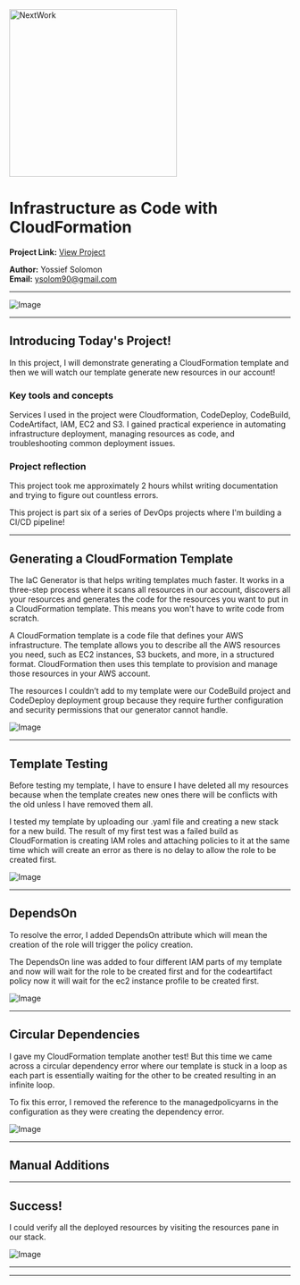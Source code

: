 <img src="https://cdn.prod.website-files.com/677c400686e724409a5a7409/6790ad949cf622dc8dcd9fe4_nextwork-logo-leather.svg" alt="NextWork" width="300" />

# Infrastructure as Code with CloudFormation

**Project Link:** [View Project](http://learn.nextwork.org/projects/aws-devops-cloudformation-updated)

**Author:** Yossief Solomon  
**Email:** ysolom90@gmail.com

---

![Image](http://learn.nextwork.org/sparkling_violet_festive_wombat/uploads/aws-devops-cloudformation-updated_bd8b836b)

---

## Introducing Today's Project!

In this project, I will demonstrate generating a CloudFormation template and then we will watch our template generate new resources in our account!

### Key tools and concepts

Services I used in the project were Cloudformation, CodeDeploy, CodeBuild, CodeArtifact, IAM, EC2 and S3.  I gained practical experience in automating infrastructure deployment, managing resources as code, and troubleshooting common deployment issues.

### Project reflection

This project took me approximately 2 hours whilst writing documentation and trying to figure out countless errors. 

This project is part six of a series of DevOps projects where I'm building a CI/CD pipeline!

---

## Generating a CloudFormation Template

The IaC Generator is that helps writing templates much faster. It works in a three-step process where it scans all resources in our account,  discovers all your resources and generates the code for the resources you want to put in a CloudFormation template. This means you won't have to write code from scratch.

A CloudFormation template is a code file that defines your AWS infrastructure. The template allows you to describe all the AWS resources you need, such as EC2 instances, S3 buckets, and more, in a structured format. CloudFormation then uses this template to provision and manage those resources in your AWS account. 

The resources I couldn’t add to my template were our CodeBuild project and CodeDeploy deployment group because they require further configuration and security permissions that our generator cannot handle. 

![Image](http://learn.nextwork.org/sparkling_violet_festive_wombat/uploads/aws-devops-cloudformation-updated_0495b046)

---

## Template Testing

Before testing my template, I have to ensure I have deleted all my resources because when the template creates new ones there will be conflicts with the old unless I have removed them all. 

I tested my template by uploading our .yaml file and creating a new stack for a new build. The result of my first test was a failed build as CloudFormation is creating IAM roles and attaching policies to it at the same time which will create an error as there is no delay to allow the role to be created first.

![Image](http://learn.nextwork.org/sparkling_violet_festive_wombat/uploads/aws-devops-cloudformation-updated_f56730fd)

---

## DependsOn

To resolve the error, I added DependsOn attribute which will mean the creation of the role will trigger the policy creation. 

The DependsOn line was added to four different IAM parts of my template and now will wait for the role to be created first and for the codeartifact policy now it will wait for the ec2 instance profile to be created first. 

![Image](http://learn.nextwork.org/sparkling_violet_festive_wombat/uploads/aws-devops-cloudformation-updated_f0df8018)

---

## Circular Dependencies

I gave my CloudFormation template another test! But this time we came across a circular dependency error where our template is stuck in a loop as each part is essentially waiting for the other to be created resulting in an infinite loop. 

To fix this error, I removed the reference to the managedpolicyarns in the configuration as they were creating the dependency error. 

![Image](http://learn.nextwork.org/sparkling_violet_festive_wombat/uploads/aws-devops-cloudformation-updated_e6fd85ed)

---

## Manual Additions

---

## Success!

I could verify all the deployed resources by visiting the resources pane in our stack. 

![Image](http://learn.nextwork.org/sparkling_violet_festive_wombat/uploads/aws-devops-cloudformation-updated_bd8b836b)

---

---
